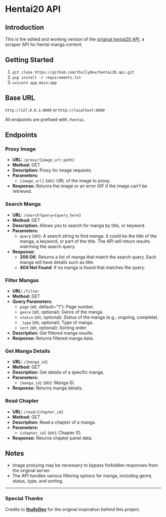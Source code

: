 # Hentai20 API

## Introduction
This is the edited and working version of the [original hentai20 API](https://github.com/thullyDev/hentai20.api), a scraper API for hentai manga content.

## Getting Started
1. `git clone https://github.com/thullyDev/hentai20.api.git`
2. `pip install -r requirements.txt`
3. `uvicorn app.main:app`

## Base URL
`http://127.0.0.1:8000` or `http://localhost:8000` 

All endpoints are prefixed with `/hentai`.

## Endpoints

### Proxy Image

- **URL:** `/proxy/{image_url:path}`
- **Method:** GET
- **Description:** Proxy for image requests.
- **Parameters:**
  - `{image_url}` (str): URL of the image to proxy.
- **Response:** Returns the image or an error GIF if the image can't be retrieved.

### Search Manga

- **URL:** `/search?query={query_here}`
- **Method:** GET
- **Description:** Allows you to search for manga by title, or keyword.
- **Parameters:**
  - `query` (str): A search string to find manga. It could be the title of the manga, a keyword, or part of the title. The API will return results matching the search query.
- **Response:**
  - **200 OK**: Returns a list of manga that match the search query. Each manga will have details such as title.
  - **404 Not Found**: If no manga is found that matches the query.


### Filter Mangas

- **URL:** `/filter`
- **Method:** GET
- **Query Parameters:**
  - `page` (str, default="1"): Page number.
  - `genre` (str, optional): Genre of the manga.
  - `status` (str, optional): Status of the manga (e.g., ongoing, complete).
  - `_type` (str, optional): Type of manga.
  - `sort` (str, optional): Sorting order.
- **Description:** Get filtered manga results.
- **Response:** Returns filtered manga data.

### Get Manga Details

- **URL:** `/{manga_id}`
- **Method:** GET
- **Description:** Get details of a specific manga.
- **Parameters:**
  - `{manga_id}` (str): Manga ID.
- **Response:** Returns manga details.

### Read Chapter

- **URL:** `/read/{chapter_id}`
- **Method:** GET
- **Description:** Read a chapter of a manga.
- **Parameters:**
  - `{chapter_id}` (str): Chapter ID.
- **Response:** Returns chapter panel data.

## Notes

- Image proxying may be necessary to bypass forbidden responses from the original server.
- The API handles various filtering options for manga, including genre, status, type, and sorting.

---

### Special Thanks
Credits to [**thullyDev**](https://github.com/thullyDev) for the original inspiration behind this project.